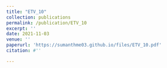 ```yaml
---
title: "ETV_10"
collection: publications
permalink: /publication/ETV_10
excerpt: ''
date: 2021-11-03
venue: ''
paperurl: 'https://sumanthme03.github.io/files/ETV_10.pdf'
citation: #''

---
```


[Download paper here]: (https://sumanthme03.github.io/files/ETV_10.pdf)






